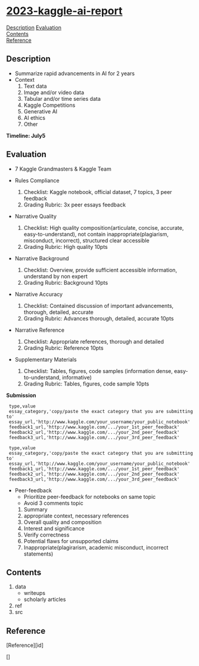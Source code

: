# [2023-kaggle-ai-report](https://www.kaggle.com/competitions/2023-kaggle-ai-report)

[Description](#Description) 
[Evaluation](#Evaluation)  
[Contents](#Contents)  
[Reference](#Reference)

## Description
- Summarize rapid advancements in AI for 2 years
- Context
    1. Text data
    2. Image and/or video data
    3. Tabular and/or time series data
    4. Kaggle Competitions
    5. Generative AI
    6. AI ethics
    7. Other

**Timeline: July5**

## Evaluation

- 7 Kaggle Grandmasters & Kaggle Team

- Rules Compliance
    1. Checklist: Kaggle notebook, official dataset, 7 topics, 3 peer feedback
    2. Grading Rubric: 3x peer essays feedback
- Narrative Quality
    1. Checklist: High quality composition(articulate, concise, accurate, easy-to-understand), not contain inappropriate(plagiarism, misconduct, incorrect), structured clear accessible
    2. Grading Rubric: High quality 10pts
- Narrative Background
    1. Checklist: Overview, provide sufficient accessible information, understand by non expert
    2. Grading Rubric: Background 10pts
- Narrative Accuracy
    1. Checklist: Contained discussion of important advancements, thorough, detailed, accurate
    2. Grading Rubric: Advances thorough, detailed, accurate 10pts
- Narrative Reference
    1. Checklist: Appropriate references, thorough and detailed
    2. Grading Rubric: Reference 10pts
- Supplementary Materials
    1. Checklist: Tables, figures, code samples (information dense, easy-to-understand, informative)
    2. Grading Rubric: Tables, figures, code sample 10pts

**Submission**
```
 type,value
 essay_category,'copy/paste the exact category that you are submitting to'
 essay_url,'http://www.kaggle.com/your_username/your_public_notebook'
 feedback1_url,'http://www.kaggle.com/.../your_1st_peer_feedback'
 feedback2_url,'http://www.kaggle.com/.../your_2nd_peer_feedback'
 feedback3_url,'http://www.kaggle.com/.../your_3rd_peer_feedback'
```

```
 type,value
 essay_category,'copy/paste the exact category that you are submitting to'
 essay_url,'http://www.kaggle.com/your_username/your_public_notebook'
 feedback1_url,'http://www.kaggle.com/.../your_1st_peer_feedback'
 feedback2_url,'http://www.kaggle.com/.../your_2nd_peer_feedback'
 feedback3_url,'http://www.kaggle.com/.../your_3rd_peer_feedback'
```

- Peer-feedback
    - Prioritize peer-feedback for notebooks on same topic
    - Avoid 3 comments topic
    1. Summary
    2. appropriate context, necessary references
    3. Overall quality and composition
    4. Interest and significance
    5. Verify correctness
    6. Potential flaws for unsupported claims
    7. Inappropriate(plagirarism, academic misconduct, incorrect statements)

## Contents
1. data
    - writeups
    - scholarly articles
2. ref
3. src


## Reference
[Reference][id]

[Reference]: http:// "Optional Title"
[]
